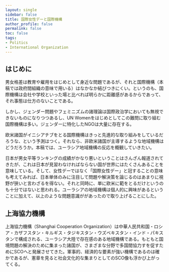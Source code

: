 ```yaml
---
layout: single
sidebar: false
title: 国際女性デーと国際機構
author_profile: false
permalink: false
toc: false
tags:
- Politics
- International Organization
---
```


## はじめに
男女格差は教育や雇用をはじめとして身近な問題であるが、それと国際機構（本稿では政府間組織の意味で用いる）はなかなか結びつきにくい。というのも、国際機構は会社や学校といった場と比べれば明らかに距離感があるからであって、それ事態は仕方のないことである。

しかし、ジェンダー問題やフェミニズムの諸理論は国際政治学においても無視できないものになりつつあるし、UN Womenをはじめとしてこの難問に取り組む国際機構は多い。ジェンダーに特化したNGOは大量に存在する。

欧米諸国がイニシアチブをとる国際機構はきっと先進的な取り組みをしているだろうな、という予測はつく。それなら、非欧米諸国が主導するような地域機構はどうだろうか。本稿では、ユーラシア地域機構の反応を概観していきたい。

日本が男女平等ランキングの成績がかなり悪いということはさんざん報道されてきたが、これは日本が見習わなければならない国が世界にはたくさんあることを意味している。そして、女性デーではなく「国際女性デー」と冠することの意味も考えてみれば、日本単体のみに注目して問題や解決策を論じるのはあまりに視野が狭いと言わざるを得ない。それと同時に、単に欧米に範をとるだけというのも十分ではないと思われる。ユーラシアの地域機構は個人的に興味があるということに加えて、以上のような問題意識ががあったので取り上げることにした。


## 上海協力機構
上海協力機構（Shanghai Cooperation Organization）は中華人民共和国・ロシア・カザフスタン・キルギス・タジキスタン・ウズベキスタン・インド・パキスタンで構成される、ユーラシア大陸で存在感のある地域機構である。もともと国境問題の解決のために集まった諸国が、さまざまな分野で多国間協力すを促すためにSCOへと発展させてきた。軍事的、経済的な要素が強い機構であるのは確かであるが、憲章を見ると社会文化的な集まりとしてのSCO像も浮かび上がってくる。


